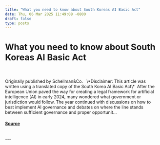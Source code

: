 ```yaml
---
title: "What you need to know about South Koreas AI Basic Act"
date: Thu, 06 Mar 2025 11:49:08 -0800
draft: false
type: posts
---
```

# What you need to know about South Koreas AI Basic Act

<br/>

<br/>
Originally published by Schellman&Co.   \*Disclaimer: This article was written using a translated copy of the South Korea AI Basic Act\*  After the European Union paved the way for creating a legal framework for artificial intelligence (AI) in early 2024, many wondered what government or jurisdiction would follow. The year continued with discussions on how to best implement AI governance and debates on where the line stands between sufficient governance and proper opportunit...

#### [Source](https://cloudsecurityalliance.org/articles/what-you-need-to-know-about-south-korea-s-ai-basic-act)

<br/>
---
